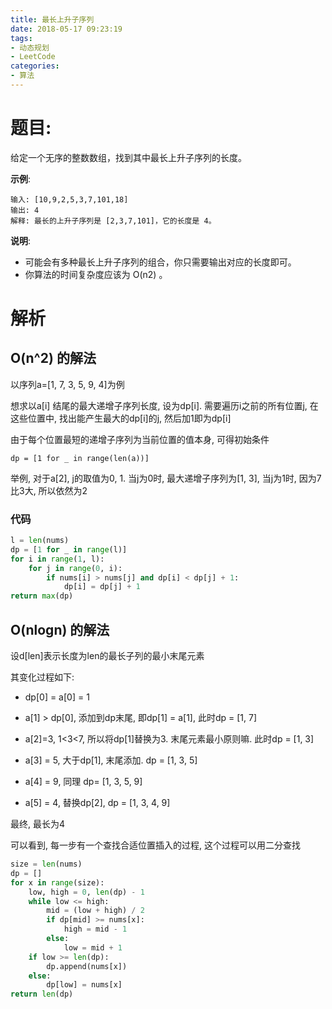 ```yaml
---
title: 最长上升子序列
date: 2018-05-17 09:23:19
tags:
- 动态规划
- LeetCode
categories:
- 算法
---
```


# 题目:
给定一个无序的整数数组，找到其中最长上升子序列的长度。

**示例**:
```
输入: [10,9,2,5,3,7,101,18]
输出: 4 
解释: 最长的上升子序列是 [2,3,7,101]，它的长度是 4。
```

**说明**:

- 可能会有多种最长上升子序列的组合，你只需要输出对应的长度即可。
- 你算法的时间复杂度应该为 O(n2) 。


# 解析
## O(n^2) 的解法

以序列a=[1, 7, 3, 5, 9, 4]为例 

想求以a[i] 结尾的最大递增子序列长度, 设为dp[i]. 需要遍历i之前的所有位置j, 在这些位置中, 找出能产生最大的dp[i]的j, 然后加1即为dp[i]

由于每个位置最短的递增子序列为当前位置的值本身, 可得初始条件

```
dp = [1 for _ in range(len(a))]
```

举例, 对于a[2], j的取值为0, 1. 当j为0时, 最大递增子序列为[1, 3], 当j为1时, 因为7比3大, 所以依然为2

### 代码

```py
l = len(nums)
dp = [1 for _ in range(l)]
for i in range(1, l):
    for j in range(0, i):
        if nums[i] > nums[j] and dp[i] < dp[j] + 1:
            dp[i] = dp[j] + 1
return max(dp)

```

## O(nlogn) 的解法
设d[len]表示长度为len的最长子列的最小末尾元素

其变化过程如下:
- dp[0] = a[0] = 1
- a[1] > dp[0], 添加到dp末尾, 即dp[1] = a[1], 此时dp = [1, 7]

- a[2]=3, 1<3<7, 所以将dp[1]替换为3. 末尾元素最小原则嘛. 此时dp = [1, 3]

- a[3] = 5, 大于dp[1], 末尾添加. dp = [1, 3, 5]

- a[4] = 9, 同理 dp= [1, 3, 5, 9]

- a[5] = 4, 替换dp[2], dp = [1, 3, 4, 9]

最终, 最长为4

可以看到, 每一步有一个查找合适位置插入的过程, 这个过程可以用二分查找

```py
size = len(nums)
dp = []
for x in range(size):
    low, high = 0, len(dp) - 1
    while low <= high:
        mid = (low + high) / 2
        if dp[mid] >= nums[x]:
            high = mid - 1
        else:
            low = mid + 1
    if low >= len(dp):
        dp.append(nums[x])
    else:
        dp[low] = nums[x]
return len(dp)
```

